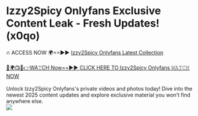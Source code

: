 # Izzy2Spicy Onlyfans Exclusive Content Leak - Fresh Updates! (x0qo)

🔥 ACCESS NOW 🌍==►► <a href="https://tinyurl.com/kvy9nzfs" rel="nofollow">Izzy2Spicy Onlyfans Latest Collection</a>
<br><br>
[🔴🌍📺📱👉WA𝚃CH Now==►► CLICK HERE TO Izzy2Spicy Onlyfans 𝚆𝙰𝚃𝙲𝙷 NOW](https://tinyurl.com/kvy9nzfs)
<br><br>
Unlock Izzy2Spicy Onlyfans's private videos and photos today! Dive into the newest 2025 content updates and explore exclusive material you won’t find anywhere else.
<br>
<a href="https://tinyurl.com/kvy9nzfs" rel="nofollow" data-target="animated-image.originalLink"><img src="https://camo.githubusercontent.com/8a4f000d20f83aca3bf7ec5f350d767afa0574a8a352519fd8cfa583a6f93a33/68747470733a2f2f692e696d6775722e636f6d2f644a486b345a712e676966" data-canonical-src="https://i.imgur.com/dJHk4Zq.gif" style="max-width: 100%; display: inline-block;" data-target="animated-image.originalImage"></a>
<br>

